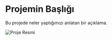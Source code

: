 # Projemin Başlığı

Bu projede neler yaptığımızı anlatan bir açıklama.

![Proje Resmi](https://texno.blog/upload/blogs/spagetti-kodu-nedir.png)

